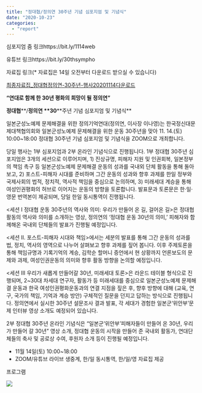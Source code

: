 ```yaml
---
title: "정대협/정의연 30주년 기념 심포지엄 및 기념식"
date: "2020-10-23"
categories: 
  - "report"
---
```


심포지엄 줌 링크https://bit.ly/1114web

유튜브 링크https://bit.ly/30thsympho

자료집 링크(\* 자료집은 14일 오전부터 다운로드 받으실 수 있습니다)

[최종자료집\_정대협정의연-30주년-행사20201114](https://r2.womenandwar.net/2021/10/최종자료집_정대협정의연-30주년-행사20201114.pdf)[다운로드](https://r2.womenandwar.net/2021/10/최종자료집_정대협정의연-30주년-행사20201114.pdf)

**“연대로 함께 한 30년 평화의 희망이 될 정의연”**

**정대협****/****정의연** **30****주년 기념 심포지엄 및 기념식**

일본군성노예제 문제해결을 위한 정의기억연대(정의연, 이사장 이나영)는 한국정신대문제대책협의회와 일본군성노예제 문제해결을 위한 운동 30주년을 맞아 11. 14.(토) 10:00~18:00 정대협 30주년 기념 심포지엄 및 기념식을 ZOOM으로 개최합니다.

당일 행사는 1부 심포지엄과 2부 온라인 기념식으로 진행됩니다. 1부 정대협 30주년 심포지엄은 3개의 세션으로 이루어지며, 1) 진상규명, 피해자 지원 및 인권회복, 일본정부의 책임 촉구 등 일본군성노예제 문제해결 운동의 성과를 국내외 단체 활동을 통해 돌아보고, 2) 포스트-피해자 시대를 준비하며 그간 운동의 성과와 향후 과제를 한일 정부와 국제사회의 법적, 정치적, 역사적 책임을 중심으로 논의하며, 3) 미래세대 계승을 통해 여성인권평화의 허브로 이어지는 운동의 방향을 토론합니다. 발표문과 토론문은 한·일·영문 번역본이 제공되며, 당일 한일 동시통역이 진행됩니다.

<세션 I 정대협 운동 30주년의 역사와 의미: 우리가 만들어 온 길, 걸어온 길>은 정대협 활동의 역사와 의미를 소개하는 영상, 정의연의 ‘정대협 운동 30년의 의미,’ 피해자와 함께해온 국내외 단체들의 발표가 진행될 예정입니다.

<세션 II. 포스트-피해자 시대와 책임>에서는 세분의 발표를 통해 그간 운동의 성과를 법, 정치, 역사의 영역으로 나누어 살펴보고 향후 과제를 짚어 봅니다. 이후 주제토론을 통해 책임규명과 기록기억의 계승, 김학순 할머니 증언에서 현 상황까지 언론보도의 문제와 과제, 여성인권운동의 의미와 향후 활동 방향을 논의할 예정입니다.

<세션 Ⅲ 우리가 새롭게 만들어갈 30년, 미래세대 토론>은 라운드 테이블 형식으로 진행되며, 2~30대 차세대 연구자, 활동가 등 미래세대를 중심으로 일본군성노예제 문제해결 운동과 한국 여성인권평화운동과의 연결 지점을 짚은 후, 향후 방향에 대해 (교육, 연구, 국가의 책임, 기억과 계승 방안) 구체적인 질문을 던지고 답하는 방식으로 진행됩니다. 정의연에서 실시한 30주년 설문조사 결과 발표, 각 세대가 경험한 일본군‘위안부’문제 인터뷰 영상 소개도 예정되어 있습니다.

2부 정대협 30주년 온라인 기념식은 “일본군‘위안부’피해자들이 만들어 온 30년, 우리가 만들어 갈 30년” 영상 소개, 정대협 운동의 시작을 만들어 준 국내외 활동가, 연대단체들의 축사 및 공로상 수여, 후원자 소개 등이 진행될 예정입니다.

- 11월 14일(토) 10:00~18:00
- ZOOM/유튜브 라이브 생중계, 한/일 동시통역, 한/일/영 자료집 제공

프로그램

![](https://r2.womenandwar.net/2020/10/정대협-30주년-웹자보최종.jpg)
